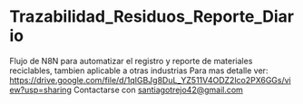 # Trazabilidad_Residuos_Reporte_Diario
Flujo de N8N para automatizar el registro y reporte de materiales reciclables, tambien aplicable a otras industrias
Para mas detalle ver: https://drive.google.com/file/d/1qIGBJg8DuL_YZ511V4ODZ2lco2PX6GGs/view?usp=sharing
Contactarse con santiagotrejo42@gmail.com
